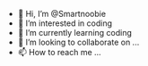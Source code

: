 - 👋 Hi, I’m @Smartnoobie
- 👀 I’m interested in coding
- 🌱 I’m currently learning coding
- 💞️ I’m looking to collaborate on ...
- 📫 How to reach me ...

<!---
Smartnoobie/Smartnoobie is a ✨ special ✨ repository because its `README.md` (this file) appears on your GitHub profile.
You can click the Preview link to take a look at your changes.
--->
